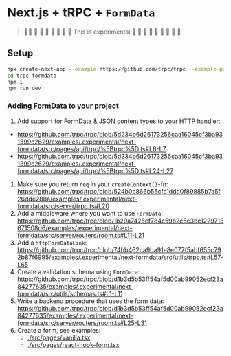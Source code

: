 # Next.js + tRPC + `FormData`

> 🚧🚧 🚧 🚧 🚧 🚧 🚧 🚧 🚧 This is experimental 🚧 🚧 🚧 🚧 🚧 🚧 🚧 🚧 🚧

## Setup

```bash
npx create-next-app --example https://github.com/trpc/trpc --example-path examples/.experimental/next-formdata trpc-formdata
cd trpc-formdata
npm i
npm run dev
```

### Adding FormData to your project

1. Add support for FormData & JSON content types to your HTTP handler:

- https://github.com/trpc/trpc/blob/5d234b6d26173256caa16045cf3ba931399c2629/examples/.experimental/next-formdata/src/pages/api/trpc/%5Btrpc%5D.ts#L6-L7
- https://github.com/trpc/trpc/blob/5d234b6d26173256caa16045cf3ba931399c2629/examples/.experimental/next-formdata/src/pages/api/trpc/%5Btrpc%5D.ts#L24-L27

1. Make sure you return `req` in your `createContext()`-fn: https://github.com/trpc/trpc/blob/524b0c866b55cfc1ddd0f89885b7a5f26dde288a/examples/.experimental/next-formdata/src/server/trpc.ts#L20
1. Add a middleware where you want to use `FormData`: https://github.com/trpc/trpc/blob/1b29a7425ef784c59b2c5e3bc1229713671508d6/examples/.experimental/next-formdata/src/server/routers/room.ts#L11-L21
1. Add a `httpFormDataLink`: https://github.com/trpc/trpc/blob/74bb462ca9ba91e8e077f5abf655c792b87f6995/examples/.experimental/next-formdata/src/utils/trpc.ts#L57-L65
1. Create a validation schema using `FormData`: https://github.com/trpc/trpc/blob/d1b3d5b53ff54af5d00ab99052ecf23a84277635/examples/.experimental/next-formdata/src/utils/schemas.ts#L1-L11
1. Write a backend procedure that uses the form data: https://github.com/trpc/trpc/blob/d1b3d5b53ff54af5d00ab99052ecf23a84277635/examples/.experimental/next-formdata/src/server/routers/room.ts#L25-L31
1. Create a form, see examples:
   - [./src/pages/vanilla.tsx](./src/pages/vanilla.tsx)
   - [./src/pages/react-hook-form.tsx](./src/pages/react-hook-form.tsx)
